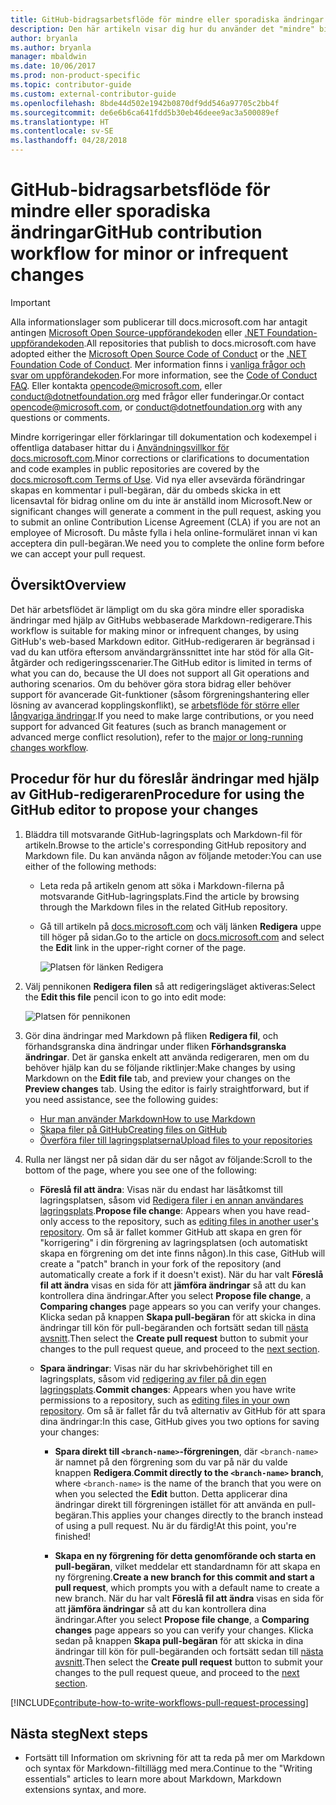 ```yaml
---
title: GitHub-bidragsarbetsflöde för mindre eller sporadiska ändringar
description: Den här artikeln visar dig hur du använder det "mindre" bidragsarbetsflödet för att göra bidrag i docs.microsoft.com-artiklar.
author: bryanla
ms.author: bryanla
manager: mbaldwin
ms.date: 10/06/2017
ms.prod: non-product-specific
ms.topic: contributor-guide
ms.custom: external-contributor-guide
ms.openlocfilehash: 8bde44d502e1942b0870df9dd546a97705c2bb4f
ms.sourcegitcommit: de6e6b6ca641fdd5b30eb46deee9ac3a500089ef
ms.translationtype: HT
ms.contentlocale: sv-SE
ms.lasthandoff: 04/28/2018
---
```

# <a name="github-contribution-workflow-for-minor-or-infrequent-changes"></a><span data-ttu-id="e0cfa-103">GitHub-bidragsarbetsflöde för mindre eller sporadiska ändringar</span><span class="sxs-lookup"><span data-stu-id="e0cfa-103">GitHub contribution workflow for minor or infrequent changes</span></span>

> [!IMPORTANT]
> <span data-ttu-id="e0cfa-104">Alla informationslager som publicerar till docs.microsoft.com har antagit antingen [Microsoft Open Source-uppförandekoden](https://opensource.microsoft.com/codeofconduct/) eller [.NET Foundation-uppförandekoden](https://dotnetfoundation.org/code-of-conduct).</span><span class="sxs-lookup"><span data-stu-id="e0cfa-104">All repositories that publish to docs.microsoft.com have adopted either the [Microsoft Open Source Code of Conduct](https://opensource.microsoft.com/codeofconduct/) or the [.NET Foundation Code of Conduct](https://dotnetfoundation.org/code-of-conduct).</span></span> <span data-ttu-id="e0cfa-105">Mer information finns i [vanliga frågor och svar om uppförandekoden](https://opensource.microsoft.com/codeofconduct/faq/).</span><span class="sxs-lookup"><span data-stu-id="e0cfa-105">For more information, see the [Code of Conduct FAQ](https://opensource.microsoft.com/codeofconduct/faq/).</span></span> <span data-ttu-id="e0cfa-106">Eller kontakta [opencode@microsoft.com](mailto:opencode@microsoft.com), eller [conduct@dotnetfoundation.org](mailto:conduct@dotnetfoundation.org) med frågor eller funderingar.</span><span class="sxs-lookup"><span data-stu-id="e0cfa-106">Or contact [opencode@microsoft.com](mailto:opencode@microsoft.com), or [conduct@dotnetfoundation.org](mailto:conduct@dotnetfoundation.org) with any questions or comments.</span></span><br>
>
> <span data-ttu-id="e0cfa-107">Mindre korrigeringar eller förklaringar till dokumentation och kodexempel i offentliga databaser hittar du i [Användningsvillkor för docs.microsoft.com](https://docs.microsoft.com/legal/termsofuse).</span><span class="sxs-lookup"><span data-stu-id="e0cfa-107">Minor corrections or clarifications to documentation and code examples in public repositories are covered by the [docs.microsoft.com Terms of Use](https://docs.microsoft.com/legal/termsofuse).</span></span> <span data-ttu-id="e0cfa-108">Vid nya eller avsevärda förändringar skapas en kommentar i pull-begäran, där du ombeds skicka in ett licensavtal för bidrag online om du inte är anställd inom Microsoft.</span><span class="sxs-lookup"><span data-stu-id="e0cfa-108">New or significant changes will generate a comment in the pull request, asking you to submit an online Contribution License Agreement (CLA) if you are not an employee of Microsoft.</span></span> <span data-ttu-id="e0cfa-109">Du måste fylla i hela online-formuläret innan vi kan acceptera din pull-begäran.</span><span class="sxs-lookup"><span data-stu-id="e0cfa-109">We need you to complete the online form before we can accept your pull request.</span></span>

## <a name="overview"></a><span data-ttu-id="e0cfa-110">Översikt</span><span class="sxs-lookup"><span data-stu-id="e0cfa-110">Overview</span></span>

<span data-ttu-id="e0cfa-111">Det här arbetsflödet är lämpligt om du ska göra mindre eller sporadiska ändringar med hjälp av GitHubs webbaserade Markdown-redigerare.</span><span class="sxs-lookup"><span data-stu-id="e0cfa-111">This workflow is suitable for making minor or infrequent changes, by using GitHub's web-based Markdown editor.</span></span> <span data-ttu-id="e0cfa-112">GitHub-redigeraren är begränsad i vad du kan utföra eftersom användargränssnittet inte har stöd för alla Git-åtgärder och redigeringsscenarier.</span><span class="sxs-lookup"><span data-stu-id="e0cfa-112">The GitHub editor is limited in terms of what you can do, because the UI does not support all Git operations and authoring scenarios.</span></span> <span data-ttu-id="e0cfa-113">Om du behöver göra stora bidrag eller behöver support för avancerade Git-funktioner (såsom förgreningshantering eller lösning av avancerad kopplingskonflikt), se [arbetsflöde för större eller långvariga ändringar](full-workflow.md).</span><span class="sxs-lookup"><span data-stu-id="e0cfa-113">If you need to make large contributions, or you need support for advanced Git features (such as branch management or advanced merge conflict resolution), refer to the [major or long-running changes workflow](full-workflow.md).</span></span>

## <a name="procedure-for-using-the-github-editor-to-propose-your-changes"></a><span data-ttu-id="e0cfa-114">Procedur för hur du föreslår ändringar med hjälp av GitHub-redigeraren</span><span class="sxs-lookup"><span data-stu-id="e0cfa-114">Procedure for using the GitHub editor to propose your changes</span></span>

1. <span data-ttu-id="e0cfa-115">Bläddra till motsvarande GitHub-lagringsplats och Markdown-fil för artikeln.</span><span class="sxs-lookup"><span data-stu-id="e0cfa-115">Browse to the article's corresponding GitHub repository and Markdown file.</span></span> <span data-ttu-id="e0cfa-116">Du kan använda någon av följande metoder:</span><span class="sxs-lookup"><span data-stu-id="e0cfa-116">You can use either of the following methods:</span></span>

   - <span data-ttu-id="e0cfa-117">Leta reda på artikeln genom att söka i Markdown-filerna på motsvarande GitHub-lagringsplats.</span><span class="sxs-lookup"><span data-stu-id="e0cfa-117">Find the article by browsing through the Markdown files in the related GitHub repository.</span></span>
   - <span data-ttu-id="e0cfa-118">Gå till artikeln på [docs.microsoft.com](https://docs.microsoft.com/) och välj länken **Redigera** uppe till höger på sidan.</span><span class="sxs-lookup"><span data-stu-id="e0cfa-118">Go to the article on [docs.microsoft.com](https://docs.microsoft.com/) and select the **Edit** link in the upper-right corner of the page.</span></span>

     ![Platsen för länken Redigera](./media/light-workflow/contributetogit.png)

2. <span data-ttu-id="e0cfa-120">Välj pennikonen **Redigera filen** så att redigeringsläget aktiveras:</span><span class="sxs-lookup"><span data-stu-id="e0cfa-120">Select the **Edit this file** pencil icon to go into edit mode:</span></span>

    ![Platsen för pennikonen](./media/light-workflow/editicon.png)

3. <span data-ttu-id="e0cfa-122">Gör dina ändringar med Markdown på fliken **Redigera fil**, och förhandsgranska dina ändringar under fliken **Förhandsgranska ändringar**. Det är ganska enkelt att använda redigeraren, men om du behöver hjälp kan du se följande riktlinjer:</span><span class="sxs-lookup"><span data-stu-id="e0cfa-122">Make changes by using Markdown on the **Edit file** tab, and preview your changes on the **Preview changes** tab. Using the editor is fairly straightforward, but if you need assistance, see the following guides:</span></span>

   - [<span data-ttu-id="e0cfa-123">Hur man använder Markdown</span><span class="sxs-lookup"><span data-stu-id="e0cfa-123">How to use Markdown</span></span>](how-to-write-use-markdown.md)
   - [<span data-ttu-id="e0cfa-124">Skapa filer på GitHub</span><span class="sxs-lookup"><span data-stu-id="e0cfa-124">Creating files on GitHub</span></span>](https://github.com/blog/1327-creating-files-on-github)
   - [<span data-ttu-id="e0cfa-125">Överföra filer till lagringsplatserna</span><span class="sxs-lookup"><span data-stu-id="e0cfa-125">Upload files to your repositories</span></span>](https://github.com/blog/2105-upload-files-to-your-repositories)

4. <span data-ttu-id="e0cfa-126">Rulla ner längst ner på sidan där du ser något av följande:</span><span class="sxs-lookup"><span data-stu-id="e0cfa-126">Scroll to the bottom of the page, where you see one of the following:</span></span>

   - <span data-ttu-id="e0cfa-127">**Föreslå fil att ändra**: Visas när du endast har läsåtkomst till lagringsplatsen, såsom vid [Redigera filer i en annan användares lagringsplats](https://help.github.com/articles/editing-files-in-another-user-s-repository/).</span><span class="sxs-lookup"><span data-stu-id="e0cfa-127">**Propose file change**: Appears when you have read-only access to the repository, such as [editing files in another user's repository](https://help.github.com/articles/editing-files-in-another-user-s-repository/).</span></span> <span data-ttu-id="e0cfa-128">Om så är fallet kommer GitHub att skapa en gren för "korrigering" i din förgrening av lagringsplatsen (och automatiskt skapa en förgrening om det inte finns någon).</span><span class="sxs-lookup"><span data-stu-id="e0cfa-128">In this case, GitHub will create a "patch" branch in your fork of the repository (and automatically create a fork if it doesn't exist).</span></span> <span data-ttu-id="e0cfa-129">När du har valt **Föreslå fil att ändra** visas en sida för att **jämföra ändringar** så att du kan kontrollera dina ändringar.</span><span class="sxs-lookup"><span data-stu-id="e0cfa-129">After you select **Propose file change**, a **Comparing changes** page appears so you can verify your changes.</span></span> <span data-ttu-id="e0cfa-130">Klicka sedan på knappen **Skapa pull-begäran** för att skicka in dina ändringar till kön för pull-begäranden och fortsätt sedan till [nästa avsnitt](#pull-request-processing).</span><span class="sxs-lookup"><span data-stu-id="e0cfa-130">Then select the **Create pull request** button to submit your changes to the pull request queue, and proceed to the [next section](#pull-request-processing).</span></span>

   - <span data-ttu-id="e0cfa-131">**Spara ändringar**: Visas när du har skrivbehörighet till en lagringsplats, såsom vid [redigering av filer på din egen lagringsplats](https://help.github.com/articles/editing-files-in-your-repository/).</span><span class="sxs-lookup"><span data-stu-id="e0cfa-131">**Commit changes**: Appears when you have write permissions to a repository, such as [editing files in your own repository](https://help.github.com/articles/editing-files-in-your-repository/).</span></span> <span data-ttu-id="e0cfa-132">Om så är fallet får du två alternativ av GitHub för att spara dina ändringar:</span><span class="sxs-lookup"><span data-stu-id="e0cfa-132">In this case, GitHub gives you two options for saving your changes:</span></span>

     - <span data-ttu-id="e0cfa-133">**Spara direkt till `<branch-name>`-förgreningen**, där `<branch-name>` är namnet på den förgrening som du var på när du valde knappen **Redigera**.</span><span class="sxs-lookup"><span data-stu-id="e0cfa-133">**Commit directly to the `<branch-name>` branch**, where `<branch-name>` is the name of the branch that you were on when you selected the **Edit** button.</span></span> <span data-ttu-id="e0cfa-134">Detta applicerar dina ändringar direkt till förgreningen istället för att använda en pull-begäran.</span><span class="sxs-lookup"><span data-stu-id="e0cfa-134">This applies your changes directly to the branch instead of using a pull request.</span></span> <span data-ttu-id="e0cfa-135">Nu är du färdig!</span><span class="sxs-lookup"><span data-stu-id="e0cfa-135">At this point, you're finished!</span></span>

     - <span data-ttu-id="e0cfa-136">**Skapa en ny förgrening för detta genomförande och starta en pull-begäran**, vilket meddelar ett standardnamn för att skapa en ny förgrening.</span><span class="sxs-lookup"><span data-stu-id="e0cfa-136">**Create a new branch for this commit and start a pull request**, which prompts you with a default name to create a new branch.</span></span> <span data-ttu-id="e0cfa-137">När du har valt **Föreslå fil att ändra** visas en sida för att **jämföra ändringar** så att du kan kontrollera dina ändringar.</span><span class="sxs-lookup"><span data-stu-id="e0cfa-137">After you select **Propose file change**, a **Comparing changes** page appears so you can verify your changes.</span></span> <span data-ttu-id="e0cfa-138">Klicka sedan på knappen **Skapa pull-begäran** för att skicka in dina ändringar till kön för pull-begäranden och fortsätt sedan till [nästa avsnitt](#pull-request-processing).</span><span class="sxs-lookup"><span data-stu-id="e0cfa-138">Then select the **Create pull request** button to submit your changes to the pull request queue, and proceed to the [next section](#pull-request-processing).</span></span>

[!INCLUDE[contribute-how-to-write-workflows-pull-request-processing](includes/contribute-how-to-write-workflows-pull-request-processing.md)]

## <a name="next-steps"></a><span data-ttu-id="e0cfa-139">Nästa steg</span><span class="sxs-lookup"><span data-stu-id="e0cfa-139">Next steps</span></span>

- <span data-ttu-id="e0cfa-140">Fortsätt till Information om skrivning för att ta reda på mer om Markdown och syntax för Markdown-filtillägg med mera.</span><span class="sxs-lookup"><span data-stu-id="e0cfa-140">Continue to the "Writing essentials" articles to learn more about Markdown, Markdown extensions syntax, and more.</span></span>
